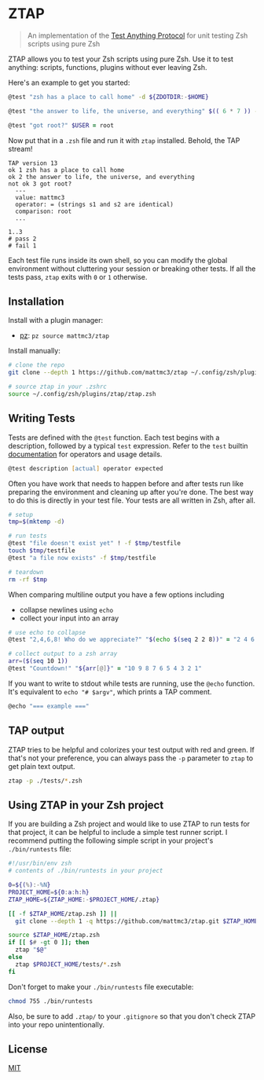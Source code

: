 # ZTAP

> An implementation of the [Test Anything Protocol][tap] for unit testing Zsh scripts using pure Zsh

ZTAP allows you to test your Zsh scripts using pure Zsh.
Use it to test anything: scripts, functions, plugins without ever leaving Zsh.

Here's an example to get you started:

```zsh
@test "zsh has a place to call home" -d ${ZDOTDIR:-$HOME}

@test "the answer to life, the universe, and everything" $(( 6 * 7 )) -eq 42

@test "got root?" $USER = root
```

Now put that in a `.zsh` file and run it with `ztap` installed.
Behold, the TAP stream!

```console
TAP version 13
ok 1 zsh has a place to call home
ok 2 the answer to life, the universe, and everything
not ok 3 got root?
  ---
  value: mattmc3
  operator: = (strings s1 and s2 are identical)
  comparison: root
  ...

1..3
# pass 2
# fail 1
```

Each test file runs inside its own shell, so you can modify the global environment without cluttering your session or breaking other tests.
If all the tests pass, `ztap` exits with `0` or `1` otherwise.

## Installation

Install with a plugin manager:

- [pz][pz]: `pz source mattmc3/ztap`

Install manually:

```zsh
# clone the repo
git clone --depth 1 https://github.com/mattmc3/ztap ~/.config/zsh/plugins/ztap

# source ztap in your .zshrc
source ~/.config/zsh/plugins/ztap/ztap.zsh
```

## Writing Tests

Tests are defined with the `@test` function. Each test begins with a description, followed by a typical `test` expression.
Refer to the `test` builtin [documentation](http://zsh.sourceforge.net/Doc/Release/Conditional-Expressions.html) for operators and usage details.

```zsh
@test description [actual] operator expected
```

Often you have work that needs to happen before and after tests run like preparing the environment and cleaning up after you're done.
The best way to do this is directly in your test file.
Your tests are all written in Zsh, after all.

```zsh
# setup
tmp=$(mktemp -d)

# run tests
@test "file doesn't exist yet" ! -f $tmp/testfile
touch $tmp/testfile
@test "a file now exists" -f $tmp/testfile

# teardown
rm -rf $tmp
```

When comparing multiline output you have a few options including

- collapse newlines using `echo`
- collect your input into an array

```zsh
# use echo to collapse
@test "2,4,6,8! Who do we appreciate?" "$(echo $(seq 2 2 8))" = "2 4 6 8"

# collect output to a zsh array
arr=($(seq 10 1))
@test "Countdown!" "${arr[@]}" = "10 9 8 7 6 5 4 3 2 1"
```

If you want to write to stdout while tests are running, use the `@echo` function.
It's equivalent to `echo "# $argv"`, which prints a TAP comment.

```zsh
@echo "=== example ==="
```

## TAP output

ZTAP tries to be helpful and colorizes your test output with red and green.
If that's not your preference, you can always pass the `-p` parameter to `ztap` to get plain text output.

```zsh
ztap -p ./tests/*.zsh
```

## Using ZTAP in your Zsh project

If you are building a Zsh project and would like to use ZTAP to run tests for that project, it can be helpful to include a simple test runner script.
I recommend putting the following simple script in your project's `./bin/runtests` file:

```zsh
#!/usr/bin/env zsh
# contents of ./bin/runtests in your project

0=${(%):-%N}
PROJECT_HOME=${0:a:h:h}
ZTAP_HOME=${ZTAP_HOME:-$PROJECT_HOME/.ztap}

[[ -f $ZTAP_HOME/ztap.zsh ]] ||
  git clone --depth 1 -q https://github.com/mattmc3/ztap.git $ZTAP_HOME

source $ZTAP_HOME/ztap.zsh
if [[ $# -gt 0 ]]; then
  ztap "$@"
else
  ztap $PROJECT_HOME/tests/*.zsh
fi
```

Don't forget to make your `./bin/runtests` file executable:

```zsh
chmod 755 ./bin/runtests
```

Also, be sure to add `.ztap/` to your `.gitignore` so that you don't check ZTAP into your repo unintentionally.

## License

[MIT](LICENSE.md)

[tap]: https://testanything.org
[pz]: https://github.com/mattmc3/pz
